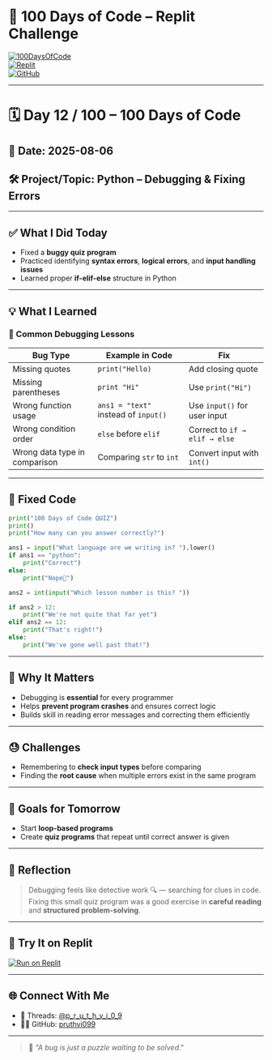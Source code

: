 # 🧠 100 Days of Code – Replit Challenge

[![100DaysOfCode](https://img.shields.io/badge/-100DaysOfCode-black?style=flat-square&logo=python&logoColor=white)](https://www.100daysofcode.com/)  
[![Replit](https://img.shields.io/badge/-Replit-667881?style=flat-square&logo=replit&logoColor=white)](https://replit.com/@p_r_u_t_h_v_i_0_9)  
[![GitHub](https://img.shields.io/badge/-GitHub-181717?style=flat-square&logo=github&logoColor=white)](https://github.com/pruthvi099)

---

# 🗓️ Day 12 / 100 – 100 Days of Code

## 📅 Date: 2025-08-06  
## 🛠️ Project/Topic: Python – Debugging & Fixing Errors

---

## ✅ What I Did Today

- Fixed a **buggy quiz program**
- Practiced identifying **syntax errors**, **logical errors**, and **input handling issues**
- Learned proper **if-elif-else** structure in Python

---

## 💡 What I Learned

### 🐛 Common Debugging Lessons
| Bug Type             | Example in Code | Fix |
|----------------------|-----------------|-----|
| Missing quotes       | `print("Hello)` | Add closing quote |
| Missing parentheses  | `print "Hi"`    | Use `print("Hi")` |
| Wrong function usage | `ans1 = "text"` instead of `input()` | Use `input()` for user input |
| Wrong condition order| `else` before `elif` | Correct to `if → elif → else` |
| Wrong data type in comparison | Comparing `str` to `int` | Convert input with `int()` |

---

## 🔧 Fixed Code

```python
print("100 Days of Code QUIZ")
print()
print("How many can you answer correctly?")

ans1 = input("What language are we writing in? ").lower()
if ans1 == "python":
    print("Correct")
else:
    print("Nope🙈")

ans2 = int(input("Which lesson number is this? "))

if ans2 > 12:
    print("We're not quite that far yet")
elif ans2 == 12:
    print("That's right!")
else:
    print("We've gone well past that!")
```

---

## 🤔 Why It Matters

- Debugging is **essential** for every programmer  
- Helps **prevent program crashes** and ensures correct logic  
- Builds skill in reading error messages and correcting them efficiently

---

## 😓 Challenges

- Remembering to **check input types** before comparing  
- Finding the **root cause** when multiple errors exist in the same program

---

## 🎯 Goals for Tomorrow

- Start **loop-based programs**
- Create **quiz programs** that repeat until correct answer is given

---

## 💬 Reflection

> Debugging feels like detective work 🔍 — searching for clues in code.  
> Fixing this small quiz program was a good exercise in **careful reading** and **structured problem-solving**.

---

## 🧪 Try It on Replit

[![Run on Replit](https://replit.com/badge/github/pruthvi099/100DaysOfCode-Replit)](https://replit.com/@p_r_u_t_h_v_i_0_9)

---

## 🌐 Connect With Me

* 🧵 Threads: [@p\_r\_u\_t\_h\_v\_i\_0\_9](https://www.threads.com/@iampruthvi_09)  
* 🧑‍💻 GitHub: [pruthvi099](https://github.com/pruthvi099)

---

> 💬 *"A bug is just a puzzle waiting to be solved."*
